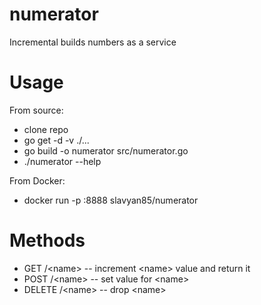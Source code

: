 # numerator
Incremental builds numbers as a service

# Usage
From source:
 * clone repo
 * go get -d -v ./...
 * go build -o numerator src/numerator.go
 * ./numerator --help

From Docker:
 * docker run -p :8888 slavyan85/numerator

# Methods
 * GET /\<name> -- increment \<name> value and return it
 * POST /\<name> -- set value for \<name>
 * DELETE /\<name> -- drop \<name>
